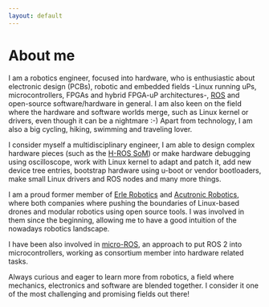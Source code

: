 ```yaml
---
layout: default
---
```

# About me

I am a robotics engineer, focused into hardware, who is enthusiastic about electronic design (PCBs), robotic and embedded fields -Linux running uPs, microcontrollers, FPGAs and hybrid FPGA-uP architectures-, [ROS](https://www.ros.org/) and open-source software/hardware in general. I am also keen on the field where the hardware and software worlds merge, such as Linux kernel or drivers, even though it can be a nightmare :-) Apart from technology, I am also a big cycling, hiking, swimming and traveling lover.

I consider myself a multidisciplinary engineer, I am able to design complex hardware pieces (such as the [H-ROS SoM](https://web.archive.org/web/20190811152810/https://acutronicrobotics.com/technology/som/files/som-system-on-module-datasheet-v1.pdf)) or make hardware debugging using oscilloscope, work with Linux  kernel to adapt and patch it, add new device tree entries, bootstrap hardware using u-boot or vendor bootloaders, make small Linux drivers and ROS nodes and many more things.

I am a proud former member of [Erle Robotics](http://archive.vn/3DZr4) and [Acutronic Robotics](https://web.archive.org/web/20190807210800/https://acutronicrobotics.com/), where both companies where pushing the boundaries of Linux-based drones and modular robotics using open source tools. I was involved in them since the beginning, allowing me to have a good intuition of the nowadays robotics landscape.

I have been also involved in [micro-ROS](https://micro-ros.github.io/), an approach to put ROS 2 into microcontrollers, working as consortium member into hardware related tasks.

Always curious and eager to learn more from robotics, a field where mechanics, electronics and software are blended together. I consider it one of the most challenging and promising fields out there!
